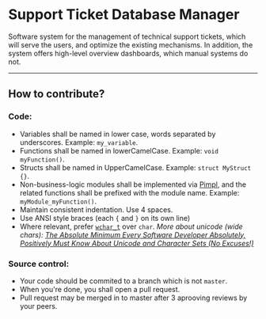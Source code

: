 # Support Ticket Database Manager

Software system for the management of technical support tickets, which will serve the users, and optimize the existing mechanisms.
In addition, the system offers high-level overview dashboards, which manual systems do not.

---

## How to contribute?

### Code:

- Variables shall be named in lower case, words separated by underscores. Example: `my_variable`.
- Functions shall be named in lowerCamelCase. Example: `void myFunction()`.
- Structs shall be named in UpperCamelCase. Example: `struct MyStruct {}`.
- Non-business-logic modules shall be implemented via [Pimpl](https://en.wikipedia.org/wiki/Opaque_pointer), and the related functions shall be prefixed with the module name. Example: `myModule_myFunction()`.
- Maintain consistent indentation. Use 4 spaces.
- Use ANSI style braces (each `{` and `}` on its own line)
- Where relevant, prefer [`wchar_t`](https://en.wikibooks.org/wiki/C_Programming/wchar.h) over `char`. _More about unicode (wide chars): [The Absolute Minimum Every Software Developer Absolutely, Positively Must Know About Unicode and Character Sets (No Excuses!)](https://www.joelonsoftware.com/2003/10/08/the-absolute-minimum-every-software-developer-absolutely-positively-must-know-about-unicode-and-character-sets-no-excuses/)_

### Source control:

- Your code should be commited to a branch which is not `master`.
- When you're done, you shall open a pull request.
- Pull request may be merged in to master after 3 aprooving reviews by your peers.
